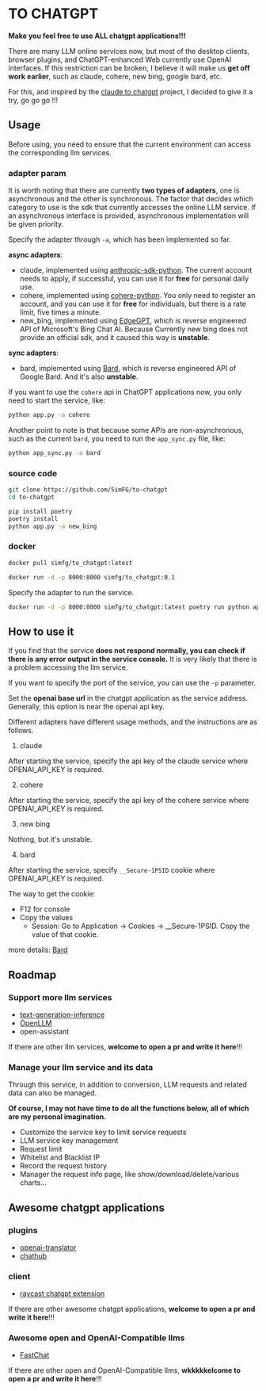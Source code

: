 # TO CHATGPT

**Make you feel free to use ALL chatgpt applications!!!**

There are many LLM online services now, but most of the desktop clients, browser plugins, and ChatGPT-enhanced Web currently use OpenAI interfaces. If this restriction can be broken, I believe it will make us **get off work earlier**, such as claude, cohere, new bing, google bard, etc.

For this, and inspired by the [claude to chatgpt](https://github.com/jtsang4/claude-to-chatgpt) project, I decided to give it a try, go go go !!!

## Usage

Before using, you need to ensure that the current environment can access the corresponding llm services.

### adapter param

It is worth noting that there are currently **two types of adapters**, one is asynchronous and the other is synchronous.
The factor that decides which category to use is the sdk that currently accesses the online LLM service.
If an asynchronous interface is provided, asynchronous implementation will be given priority.

Specify the adapter through `-a`, which has been implemented so far.

**async adapters**:

- claude, implemented using [anthropic-sdk-python](https://github.com/anthropics/anthropic-sdk-python). The current account needs to apply, if successful, you can use it for **free** for personal daily use.
- cohere, implemented using [cohere-python](https://github.com/cohere-ai/cohere-python). You only need to register an account, and you can use it for **free** for individuals, but there is a rate limit, five times a minute.
- new_bing, implemented using [EdgeGPT](https://github.com/acheong08/EdgeGPT), which is reverse engineered API of Microsoft's Bing Chat AI. Because Currently new bing does not provide an official sdk, and it caused this way is **unstable**.

**sync adapters**:

- bard, implemented using [Bard](https://github.com/acheong08/Bard/), which is reverse engineered API of Google Bard. And it's also **unstable**.

If you want to use the `cohere` api in ChatGPT applications now, you only need to start the service, like:

```bash
python app.py -a cohere
```

Another point to note is that because some APIs are non-asynchronous, such as the current `bard`, you need to run the `app_sync.py` file, like:

```bash
python app_sync.py -a bard
```

### source code

```bash
git clone https://github.com/SimFG/to-chatgpt
cd to-chatgpt

pip install poetry
poetry install
python app.py -a new_bing
```

### docker

```bash
docker pull simfg/to_chatgpt:latest

docker run -d -p 8000:8000 simfg/to_chatgpt:0.1
```

Specify the adapter to run the service.

```bash
docker run -d -p 8000:8000 simfg/to_chatgpt:latest poetry run python app.py -a new_bing
```

## How to use it

If you find that the service **does not respond normally, you can check if there is any error output in the service console.** It is very likely that there is a problem accessing the llm service.

If you want to specify the port of the service, you can use the `-p` parameter.

Set the **openai base url** in the chatgpt application as the service address. Generally, this option is near the openai api key.

Different adapters have different usage methods, and the instructions are as follows.

1. claude

After starting the service, specify the api key of the claude service where OPENAI_API_KEY is required.

2. cohere

After starting the service, specify the api key of the cohere service where OPENAI_API_KEY is required.

3. new bing

Nothing, but it's unstable.

4. bard

After starting the service, specify `__Secure-1PSID` cookie where OPENAI_API_KEY is required.

The way to get the cookie:

- F12 for console
- Copy the values
  - Session: Go to Application → Cookies → \_\_Secure-1PSID. Copy the value of that cookie.

more details: [Bard](https://github.com/acheong08/Bard/)

## Roadmap

### Support more llm services

- [text-generation-inference](https://github.com/huggingface/text-generation-inference)
- [OpenLLM](https://github.com/bentoml/OpenLLM)
- open-assistant

If there are other llm services, **welcome to open a pr and write it here**!!!

### Manage your llm service and its data

Through this service, in addition to conversion, LLM requests and related data can also be managed.

**Of course, I may not have time to do all the functions below, all of which are my personal imagination.**

- Customize the service key to limit service requests
- LLM service key management
- Request limit
- Whitelist and Blacklist IP
- Record the request history
- Manager the request info page, like show/download/delete/various charts...

## Awesome chatgpt applications

### plugins

- [openai-translator](https://github.com/openai-translator/openai-translator)
- [chathub](https://github.com/chathub-dev/chathub)

### client

- [raycast chatgpt extension](https://github.com/raycast/extensions/blob/c0f80c73f39b1cd7159e53b706c452c12648f0a9/extensions/chatgpt/README.md)

If there are other awesome chatgpt applications, **welcome to open a pr and write it here**!!!

### Awesome open and OpenAI-Compatible llms

- [FastChat](https://github.com/lm-sys/FastChat)

If there are other open and OpenAI-Compatible llms, **wkkkkkelcome to open a pr and write it here**!!!
